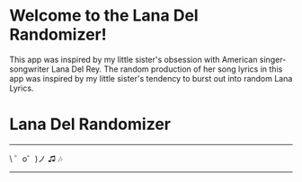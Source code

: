 # Welcome to the Lana Del Randomizer!

This app was inspired by my little sister's obsession with American singer-songwriter Lana Del Rey.
The random production of her song lyrics in this app was inspired by my little sister's tendency to burst out into random Lana Lyrics.


# Lana Del Randomizer
------------

\ ゜o゜)ノ ♫ 🎶

------------
